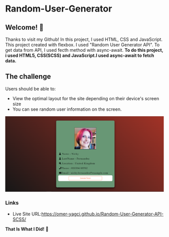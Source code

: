 # Random-User-Generator


## Welcome! 👋

Thanks to visit my Github! In this project, I used HTML, CSS and JavaScript. This project created with flexbox. I used "Random User Generator API". To get data from API, I used fecth method with async-await. 
**To do this project, i used HTML5, CSS(SCSS) and JavaScript.I used async-await to fetch data.**

## The challenge

Users should be able to:

- View the optimal layout for the site depending on their device's screen size
- You can see random user information on the screen.


![./screenshot.png](randomm.png)

### Links

- Live Site URL:https://omer-yagci.github.io/Random-User-Generator-API-SCSS/



**That Is What I Did!** 🚀
